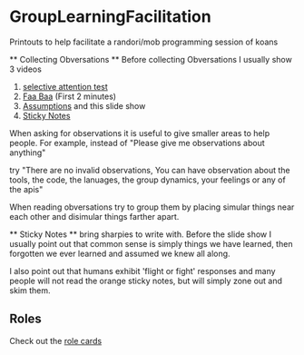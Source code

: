 # GroupLearningFacilitation
Printouts to help facilitate a randori/mob programming session of koans

** Collecting Obversations **
Before collecting Obversations I usually show 3 videos
1) [selective attention test](https://www.youtube.com/watch?v=vJG698U2Mvo)
2) [Faa Baa](https://www.youtube.com/watch?v=G-lN8vWm3m0) (First 2 minutes)
3) [Assumptions](https://www.youtube.com/watch?v=zNbF006Y5x4)
and this slide show
4) [Sticky Notes](http://www.slideshare.net/llewellynfalco/sticky-notes-36467650)

When asking for observations it is useful to give smaller areas to help people. 
For example, instead of 
"Please give me observations about anything"

try
"There are no invalid observations, You can have observation about the tools, the code, the lanuages, the group dynamics, your feelings or any of the apis"

When reading obversations try to group them by placing simular things near each other and disimular things farther apart.

** Sticky Notes **
bring sharpies to write with. Before the slide show I usually point out that common sense is simply things we have learned, then forgotten we ever learned and assumed we knew all along. 

I also point out that humans exhibit 'flight or fight' responses and many people will not read the orange sticky notes, but will simply zone out and skim them.

## Roles

Check out the [role cards](https://github.com/approvals/GroupLearningFacilitation/blob/master/Printouts/Koans%20Randori%20Role%20Cards.pdf)
